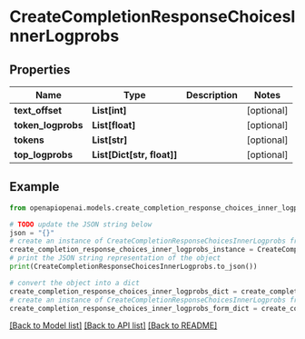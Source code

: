 # CreateCompletionResponseChoicesInnerLogprobs


## Properties

Name | Type | Description | Notes
------------ | ------------- | ------------- | -------------
**text_offset** | **List[int]** |  | [optional] 
**token_logprobs** | **List[float]** |  | [optional] 
**tokens** | **List[str]** |  | [optional] 
**top_logprobs** | **List[Dict[str, float]]** |  | [optional] 

## Example

```python
from openapiopenai.models.create_completion_response_choices_inner_logprobs import CreateCompletionResponseChoicesInnerLogprobs

# TODO update the JSON string below
json = "{}"
# create an instance of CreateCompletionResponseChoicesInnerLogprobs from a JSON string
create_completion_response_choices_inner_logprobs_instance = CreateCompletionResponseChoicesInnerLogprobs.from_json(json)
# print the JSON string representation of the object
print(CreateCompletionResponseChoicesInnerLogprobs.to_json())

# convert the object into a dict
create_completion_response_choices_inner_logprobs_dict = create_completion_response_choices_inner_logprobs_instance.to_dict()
# create an instance of CreateCompletionResponseChoicesInnerLogprobs from a dict
create_completion_response_choices_inner_logprobs_form_dict = create_completion_response_choices_inner_logprobs.from_dict(create_completion_response_choices_inner_logprobs_dict)
```
[[Back to Model list]](../README.md#documentation-for-models) [[Back to API list]](../README.md#documentation-for-api-endpoints) [[Back to README]](../README.md)


